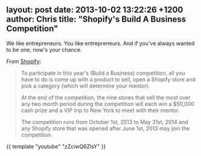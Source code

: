 layout: post
date: 2013-10-02 13:22:26 +1200
author: Chris
title: "Shopify's Build A Business Competition"
----

We like entrepreneurs. You like entrepreneurs. And if you've always wanted to be one, now's your chance. 

From [Shopify](http://www.shopify.com/blog/9137905-announcing-the-4th-shopify-build-a-business-competition):

> To participate in this year's (Build a Business) competition, all you have to do is come up with a product to sell, open a Shopify store and pick a category (which will determine your mentor).
>
>  At the end of the competition, the nine stores that sell the most over any two month period during the competition will each win a $50,000 cash prize and a VIP trip to New York to meet with their mentor.
>
>  The competition runs from October 1st, 2013 to May 31st, 2014 and any Shopify store that was opened after June 1st, 2013 may join the competition.

{{ template "youtube" "zZciwQ6ZlsY" }}

<!-- more -->
